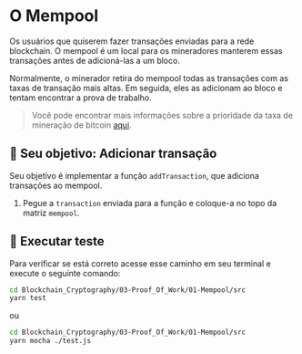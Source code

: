 # O Mempool

Os usuários que quiserem fazer transações enviadas para a rede blockchain. O mempool é um local para os mineradores manterem essas transações antes de adicioná-las a um bloco.

Normalmente, o minerador retira do mempool todas as transações com as taxas de transação mais altas. Em seguida, eles as adicionam ao bloco e tentam encontrar a prova de trabalho.

>  Você pode encontrar mais informações sobre a prioridade da taxa de mineração de bitcoin [aqui](https://en.bitcoin.it/wiki/Miner_fees#Priority_transactions).

## 🏁 Seu objetivo: Adicionar transação

Seu objetivo é implementar a função `addTransaction`, que adiciona transações ao mempool.

1. Pegue a `transaction` enviada para a função e coloque-a no topo da matriz `mempool`.

## 🧪 Executar teste

Para verificar se está correto acesse esse caminho em seu terminal e execute o seguinte comando:

```bash
cd Blockchain_Cryptography/03-Proof_Of_Work/01-Mempool/src
yarn test
```

ou 

```bash
cd Blockchain_Cryptography/03-Proof_Of_Work/01-Mempool/src
yarn mocha ./test.js
```